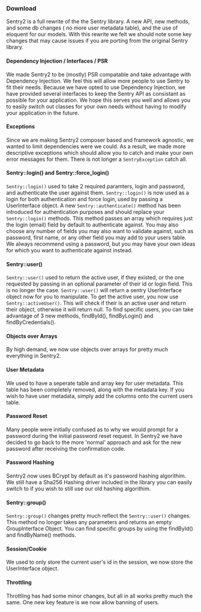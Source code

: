 ### Download

Sentry2 is a full rewrite of the the Sentry library. A new API, new methods, and some db changes ( no more user metadata table), and the use of eloquent for our models.  With this rewrite we felt we should note some key changes that may cause issues if you are porting from the original Sentry library.

#### Dependency Injection / Interfaces / PSR

We made Sentry2 to be (mostly) PSR compatable and take advantage with Dependency Injection.  We feel this will allow more people to use Sentry to fit their needs.  Because we have opted to use Dependency Injection, we have provided several interfaces to keep the Sentry API as consistant as possible for your application.  We hope this serves you well and allows you to easily switch out classes for your own needs without having to modify your application in the future.

#### Exceptions

Since we are making Sentry2 composer based and framework agnostic, we wanted to limit dependencies were we could.  As a result, we made more descriptive exceptions which should allow you to catch and make your own error messages for them.  There is not longer a `SentryException` catch all.

#### Sentry::login() and Sentry::force_login()

`Sentry::login()` used to take 2 required paramters, login and password, and authenticate the user against them. `Sentry::login()` is now used as a login for both authentication and force login, used by passing a UserInterface object.  A new `Sentry::authenticate()` method has been introduced for authentication purposes and should replace your `Sentry::login()` methods.  This method passes an array which requires just the login (email) field by default to authenticate against. You may also choose any number of fields you may also want to validate against, such as password, first name, or any other field you may add to your users table. We always recommend using a password, but you may have your own ideas for which you want to authenticate against instead.

#### Sentry::user()

`Sentry::user()` used to return the active user, if they existed, or the one requested by passing in an optional parameter of their id or login field.  This is no longer the case.  `Sentry::user()` will return a sentry UserInterface object now for you to manipulate.  To get the active user, you now use `Sentry::activeUser()`.  This will check if their is an active user and return their object, otherwise it will return null.  To find specific users, you can take advantage of 3 new methods, findById(), findByLogin() and findByCredentials().

#### Objects over Arrays

By high demand, we now use objects over arrays for pretty much everything in Sentry2.

#### User Metadata

We used to have a seperate table and array key for user metadata.  This table has been completely removed, along with the metadata key. If you wish to have user metadata, simply add the columns onto the current users table.

#### Password Reset

Many people were initially confused as to why we would prompt for a password during the initial password reset request.  In Sentry2 we have decided to go back to the more 'normal' approach and ask for the new password after receiving the confirmation code.

#### Password Hashing

Sentry2 now uses BCrypt by default as it's password hashing algorithim. We still have a Sha256 Hashing driver included in the library you can easily switch to if you wish to still use our old hashing algorithim.

#### Sentry::group()

`Sentry::group()` changes pretty much reflect the `Sentry::user()` changes.  This method no longer takes any parameters and returns an empty GroupInterface Object.  You can find specific groups by using the findById() and findByName() methods.

#### Session/Cookie

We used to only store the current user's id in the session, we now store the UserInterface object.

#### Throttling

Throttling has had some minor changes, but all in all works pretty much the same.  One new key feature is we now allow banning of users.